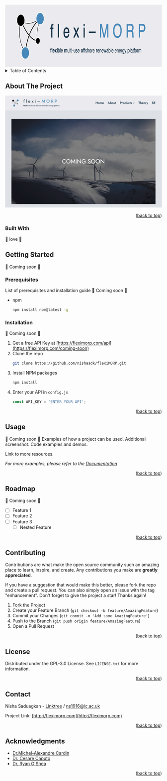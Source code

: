 <!-- Improved compatibility of back to top link: See: https://github.com/othneildrew/Best-README-Template/pull/73 -->
<a name="readme-top"></a>
<!--
*** Thanks for checking out the Best-README-Template. If you have a suggestion
*** that would make this better, please fork the repo and create a pull request
*** or simply open an issue with the tag "enhancement".
*** Don't forget to give the project a star!
*** Thanks again! Now go create something AMAZING! :D
-->



<!-- PROJECT SHIELDS -->
<!--
*** I'm using markdown "reference style" links for readability.
*** Reference links are enclosed in brackets [ ] instead of parentheses ( ).
*** See the bottom of this document for the declaration of the reference variables
*** for contributors-url, forks-url, etc. This is an optional, concise syntax you may use.
*** https://www.markdownguide.org/basic-syntax/#reference-style-links

*** [![Contributors][contributors-shield]][contributors-url]
*** [![Forks][forks-shield]][forks-url]
*** [![Stargazers][stars-shield]][stars-url]
*** [![Issues][issues-shield]][issues-url]
*** [![MIT License][license-shield]][license-url]
*** [![LinkedIn][linkedin-shield]][linkedin-url]
-->


<!-- PROJECT LOGO -->
<br />
<div align="center">
  <a href="https://github.com/nishasdk/flexiMORP">
    <img src="images/full-logo.png" alt="Logo" width="750" height="200">
  </a>

<!--
*** <h3 align="center">flexi-MORP</h3>
***
***  <p align="center">
***    Flexible multi-use offshore renewable energy platform

    <br />
  </p>
-->

</div>


<!-- TABLE OF CONTENTS -->
<details>
  <summary>Table of Contents</summary>
  <ol>
    <li>
      <a href="#about-the-project">About The Project</a>
      <ul>
        <li><a href="#built-with">Built With</a></li>
      </ul>
    </li>
    <li>
      <a href="#getting-started">Getting Started</a>
      <ul>
        <li><a href="#prerequisites">Prerequisites</a></li>
        <li><a href="#installation">Installation</a></li>
      </ul>
    </li>
    <li><a href="#usage">Usage</a></li>
    <li><a href="#roadmap">Roadmap</a></li>
    <li><a href="#contributing">Contributing</a></li>
    <li><a href="#license">License</a></li>
    <li><a href="#contact">Contact</a></li>
    <li><a href="#acknowledgments">Acknowledgments</a></li>
  </ol>
</details>


<!-- ABOUT THE PROJECT -->
## About The Project

[![Product Name Screen Shot][product-screenshot]](https://fleximorp.com/)

<p align="right">(<a href="#readme-top">back to top</a>)</p>



### Built With

💌 love 🤗
<!--
* [![Next][Next.js]][Next-url]
* [![React][React.js]][React-url]
* [![Vue][Vue.js]][Vue-url]
* [![Angular][Angular.io]][Angular-url]
* [![Svelte][Svelte.dev]][Svelte-url]
* [![Laravel][Laravel.com]][Laravel-url]
* [![Bootstrap][Bootstrap.com]][Bootstrap-url]
* [![JQuery][JQuery.com]][JQuery-url]

<p align="right">(<a href="#readme-top">back to top</a>)</p>
-->


<!-- GETTING STARTED -->
## Getting Started

 🚧 Coming soon 🚧

### Prerequisites

List of prerequisites and installation guide  🚧 Coming soon 🚧

* npm
  ```sh
  npm install npm@latest -g
  ```

### Installation

 🚧 Coming soon 🚧
 
1. Get a free API Key at [https://fleximorp.com/api](https://fleximorp.com/coming-soon)
2. Clone the repo
   ```sh
   git clone https://github.com/nishasdk/flexiMORP.git
   ```
3. Install NPM packages
   ```sh
   npm install
   ```
4. Enter your API in `config.js`
   ```js
   const API_KEY = 'ENTER YOUR API';
   ```

<p align="right">(<a href="#readme-top">back to top</a>)</p>



<!-- USAGE EXAMPLES -->
## Usage

 🚧 Coming soon 🚧
Examples of how a project can be used.
Additional screenshot.
Code examples and demos.

Link to more resources.

_For more examples, please refer to the [Documentation](https://fleximorp.com/coming-soon)_

<p align="right">(<a href="#readme-top">back to top</a>)</p>



<!-- ROADMAP -->
## Roadmap

 🚧 Coming soon 🚧
 
- [ ] Feature 1
- [ ] Feature 2
- [ ] Feature 3
    - [ ] Nested Feature

<!-- See the [open issues](https://github.com/nishasdk/flexiMORP/issues) for a full list of proposed features (and known issues). -->

<p align="right">(<a href="#readme-top">back to top</a>)</p>



<!-- CONTRIBUTING -->
## Contributing

Contributions are what make the open source community such an amazing place to learn, inspire, and create. Any contributions you make are **greatly appreciated**.

If you have a suggestion that would make this better, please fork the repo and create a pull request. You can also simply open an issue with the tag "enhancement".
Don't forget to give the project a star! Thanks again!

1. Fork the Project
2. Create your Feature Branch (`git checkout -b feature/AmazingFeature`)
3. Commit your Changes (`git commit -m 'Add some AmazingFeature'`)
4. Push to the Branch (`git push origin feature/AmazingFeature`)
5. Open a Pull Request

<p align="right">(<a href="#readme-top">back to top</a>)</p>



<!-- LICENSE -->
## License

Distributed under the GPL-3.0 License. See `LICENSE.txt` for more information.

<p align="right">(<a href="#readme-top">back to top</a>)</p>



<!-- CONTACT -->
## Contact

Nisha Saduagkan - [Linktree](https://linktr.ee/nsaduagkan) / ns1916@ic.ac.uk

Project Link: [http://fleximorp.com](http://fleximorp.com)

<p align="right">(<a href="#readme-top">back to top</a>)</p>



<!-- ACKNOWLEDGMENTS -->
## Acknowledgments

* [Dr.Michel-Alexandre Cardin]()
* [Dr. Cesare Caputo]()
* [Dr. Ryan O'Shea]()

<p align="right">(<a href="#readme-top">back to top</a>)</p>



<!-- MARKDOWN LINKS & IMAGES -->
<!-- https://www.markdownguide.org/basic-syntax/#reference-style-links -->
[contributors-shield]: https://img.shields.io/github/contributors/nishasdk/flexiMORP.svg?style=for-the-badge
[contributors-url]: https://github.com/nishasdk/flexiMORP/graphs/contributors
[forks-shield]: https://img.shields.io/github/forks/nishasdk/flexiMORP.svg?style=for-the-badge
[forks-url]: https://github.com/nishasdk/flexiMORP/network/members
[stars-shield]: https://img.shields.io/github/stars/nishasdk/flexiMORP.svg?style=for-the-badge
[stars-url]: https://github.com/nishasdk/flexiMORP/stargazers
[issues-shield]: https://img.shields.io/github/issues/nishasdk/flexiMORP.svg?style=for-the-badge
[issues-url]: https://github.com/nishasdk/flexiMORP/issues
[license-shield]: https://img.shields.io/github/license/nishasdk/flexiMORP.svg?style=for-the-badge
[license-url]: https://github.com/nishasdk/flexiMORP/blob/master/LICENSE.txt
[linkedin-shield]: https://img.shields.io/badge/-LinkedIn-black.svg?style=for-the-badge&logo=linkedin&colorB=555
[linkedin-url]: https://linkedin.com/in/nsaduagkan
[product-screenshot]: images/screenshot
[Next.js]: https://img.shields.io/badge/next.js-000000?style=for-the-badge&logo=nextdotjs&logoColor=white
[Next-url]: https://nextjs.org/
[React.js]: https://img.shields.io/badge/React-20232A?style=for-the-badge&logo=react&logoColor=61DAFB
[React-url]: https://reactjs.org/
[Vue.js]: https://img.shields.io/badge/Vue.js-35495E?style=for-the-badge&logo=vuedotjs&logoColor=4FC08D
[Vue-url]: https://vuejs.org/
[Angular.io]: https://img.shields.io/badge/Angular-DD0031?style=for-the-badge&logo=angular&logoColor=white
[Angular-url]: https://angular.io/
[Svelte.dev]: https://img.shields.io/badge/Svelte-4A4A55?style=for-the-badge&logo=svelte&logoColor=FF3E00
[Svelte-url]: https://svelte.dev/
[Laravel.com]: https://img.shields.io/badge/Laravel-FF2D20?style=for-the-badge&logo=laravel&logoColor=white
[Laravel-url]: https://laravel.com
[Bootstrap.com]: https://img.shields.io/badge/Bootstrap-563D7C?style=for-the-badge&logo=bootstrap&logoColor=white
[Bootstrap-url]: https://getbootstrap.com
[JQuery.com]: https://img.shields.io/badge/jQuery-0769AD?style=for-the-badge&logo=jquery&logoColor=white
[JQuery-url]: https://jquery.com 
